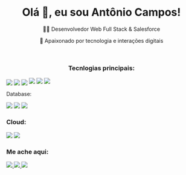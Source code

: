 <h1 align="center">Olá 👋, eu sou Antônio Campos!</h1>
<p align="center">👨‍💻 Desenvolvedor Web Full Stack & Salesforce</p>
<p align="center">💚 Apaixonado por tecnologia e interações digitais</p>
<br>
<h3 align="center">Tecnlogias principais:</h3>
<p>
<img align="center" src="https://img.shields.io/badge/TypeScript-007ACC?style=for-the-badge&logo=typescript&logoColor=white"/>
<img align="center" src="https://img.shields.io/badge/TypeScript-007ACC?style=for-the-badge&logo=typescript&logoColor=white"/>
<img align="center" src="https://img.shields.io/badge/Python-FFD43B?style=for-the-badge&logo=python&logoColor=blue"/>
<img src="https://img.shields.io/badge/React-20232A?style=for-the-badge&logo=react&logoColor=61DAFB"/>
<img src="https://img.shields.io/badge/Node.js-339933?style=for-the-badge&logo=nodedotjs&logoColor=white"/>
<img src="https://img.shields.io/badge/React_Native-20232A?style=for-the-badge&logo=react&logoColor=61DAFB"/>
</p>

<p>Database:</p>
<img src="https://img.shields.io/badge/MySQL-005C84?style=for-the-badge&logo=mysql&logoColor=white"/>
<img src="https://img.shields.io/badge/MongoDB-4EA94B?style=for-the-badge&logo=mongodb&logoColor=white"/>
<img src="https://img.shields.io/badge/SQLite-07405E?style=for-the-badge&logo=sqlite&logoColor=white"/>

<h3>Cloud:</h3>
<img src="https://img.shields.io/badge/Salesforce-00A1E0?style=for-the-badge&logo=Salesforce&logoColor=white"/>
<img src="https://img.shields.io/badge/Amazon_AWS-FF9900?style=for-the-badge&logo=amazonaws&logoColor=white"/>


<h3>Me ache aqui:</h3>
<a href="https://www.linkedin.com/in/ant%C3%B4nio-campos/" target="_blank"   rel="noreferrer">
    <img src="https://img.shields.io/badge/LinkedIn-0077B5?style=for-the-badge&logo=linkedin&logoColor=white"/>
</a>
<a href="https://www.instagram.com/toninho_campos99/" target="_blank"   rel="noreferrer">
    <img src="https://img.shields.io/badge/Instagram-E4405F?style=for-the-badge&logo=instagram&logoColor=white"/>
</a>
<a href="http://api.whatsapp.com/send?1=pt_BR&phone=5581997268325" target="_blank"   rel="noreferrer">
    <img src="https://img.shields.io/badge/WhatsApp-25D366?style=for-the-badge&logo=whatsapp&logoColor=white"/>
</a>


